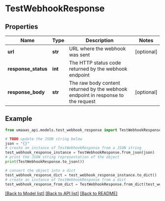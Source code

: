 # TestWebhookResponse


## Properties

Name | Type | Description | Notes
------------ | ------------- | ------------- | -------------
**url** | **str** | URL where the webhook was sent | [optional] 
**response_status** | **int** | The HTTP status code returned by the webhook endpoint | 
**response_body** | **str** | The raw body content returned by the webhook endpoint in response to the request | [optional] 

## Example

```python
from umaaas_api.models.test_webhook_response import TestWebhookResponse

# TODO update the JSON string below
json = "{}"
# create an instance of TestWebhookResponse from a JSON string
test_webhook_response_instance = TestWebhookResponse.from_json(json)
# print the JSON string representation of the object
print(TestWebhookResponse.to_json())

# convert the object into a dict
test_webhook_response_dict = test_webhook_response_instance.to_dict()
# create an instance of TestWebhookResponse from a dict
test_webhook_response_from_dict = TestWebhookResponse.from_dict(test_webhook_response_dict)
```
[[Back to Model list]](../README.md#documentation-for-models) [[Back to API list]](../README.md#documentation-for-api-endpoints) [[Back to README]](../README.md)


